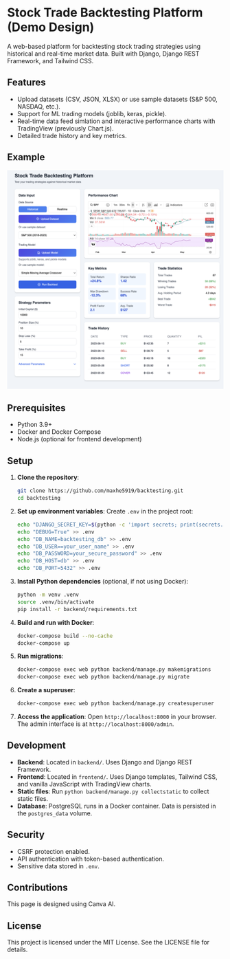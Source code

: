 # Stock Trade Backtesting Platform (Demo Design)

A web-based platform for backtesting stock trading strategies using historical and real-time market data. Built with Django, Django REST Framework, and Tailwind CSS.

## Features

- Upload datasets (CSV, JSON, XLSX) or use sample datasets (S&P 500, NASDAQ, etc.).
- Support for ML trading models (joblib, keras, pickle).
- Real-time data feed simlation and interactive performance charts with TradingView (previously Chart.js).
- Detailed trade history and key metrics.

## Example
![Stock Trade Backtesting Platform Screenshot](1.png)

## Prerequisites

- Python 3.9+
- Docker and Docker Compose
- Node.js (optional for frontend development)

## Setup

1. **Clone the repository**:

   ```bash
   git clone https://github.com/maxhe5919/backtesting.git
   cd backtesting
   ```

2. **Set up environment variables**: Create `.env` in the project root:

   ```bash
   echo "DJANGO_SECRET_KEY=$(python -c 'import secrets; print(secrets.token_urlsafe(50))')" > .env
   echo "DEBUG=True" >> .env
   echo "DB_NAME=backtesting_db" >> .env
   echo "DB_USER==your_user_name" >> .env
   echo "DB_PASSWORD=your_secure_password" >> .env
   echo "DB_HOST=db" >> .env
   echo "DB_PORT=5432" >> .env
   ```

3. **Install Python dependencies** (optional, if not using Docker):

   ```bash
   python -m venv .venv
   source .venv/bin/activate
   pip install -r backend/requirements.txt
   ```

4. **Build and run with Docker**:

   ```bash
   docker-compose build --no-cache
   docker-compose up
   ```

5. **Run migrations**:

   ```bash
   docker-compose exec web python backend/manage.py makemigrations
   docker-compose exec web python backend/manage.py migrate
   ```

6. **Create a superuser**:

   ```bash
   docker-compose exec web python backend/manage.py createsuperuser
   ```

7. **Access the application**: Open `http://localhost:8000` in your browser. The admin interface is at `http://localhost:8000/admin`.

## Development

- **Backend**: Located in `backend/`. Uses Django and Django REST Framework.
- **Frontend**: Located in `frontend/`. Uses Django templates, Tailwind CSS, and vanilla JavaScript with TradingView charts.
- **Static files**: Run `python backend/manage.py collectstatic` to collect static files.
- **Database**: PostgreSQL runs in a Docker container. Data is persisted in the `postgres_data` volume.

## Security

- CSRF protection enabled.
- API authentication with token-based authentication.
- Sensitive data stored in `.env`.

## Contributions

This page is designed using Canva AI.

## License

This project is licensed under the MIT License. See the LICENSE file for details.
